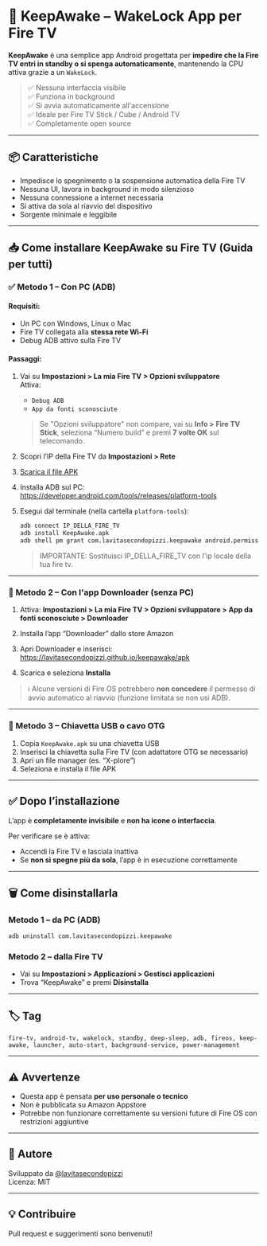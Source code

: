 # 🔋 KeepAwake – WakeLock App per Fire TV

**KeepAwake** è una semplice app Android progettata per **impedire che la Fire TV entri in standby o si spenga automaticamente**, mantenendo la CPU attiva grazie a un `WakeLock`.

> ✅ Nessuna interfaccia visibile  
> ✅ Funziona in background  
> ✅ Si avvia automaticamente all'accensione  
> ✅ Ideale per Fire TV Stick / Cube / Android TV  
> ✅ Completamente open source

---

## 📦 Caratteristiche

- Impedisce lo spegnimento o la sospensione automatica della Fire TV
- Nessuna UI, lavora in background in modo silenzioso
- Nessuna connessione a internet necessaria
- Si attiva da sola al riavvio del dispositivo
- Sorgente minimale e leggibile

---

## 📥 Come installare KeepAwake su Fire TV (Guida per tutti)

### ✅ Metodo 1 – Con PC (ADB)

#### Requisiti:
- Un PC con Windows, Linux o Mac
- Fire TV collegata alla **stessa rete Wi-Fi**
- Debug ADB attivo sulla Fire TV

#### Passaggi:

1. Vai su **Impostazioni > La mia Fire TV > Opzioni sviluppatore**  
   Attiva:
    - `Debug ADB`
    - `App da fonti sconosciute`

   > Se "Opzioni sviluppatore" non compare, vai su **Info > Fire TV Stick**, seleziona “Numero build” e premi **7 volte OK** sul telecomando.

2. Scopri l’IP della Fire TV da **Impostazioni > Rete**

3. [Scarica il file APK](https://lavitasecondopizzi.github.io/keepawake/apk)

4. Installa ADB sul PC:
   https://developer.android.com/tools/releases/platform-tools

5. Esegui dal terminale (nella cartella `platform-tools`):
   ```bash
   adb connect IP_DELLA_FIRE_TV
   adb install KeepAwake.apk
   adb shell pm grant com.lavitasecondopizzi.keepawake android.permission.RECEIVE_BOOT_COMPLETED
   ```
   > IMPORTANTE: Sostituisci IP_DELLA_FIRE_TV con l'ip locale della tua fire tv.
---

### 🔶 Metodo 2 – Con l'app Downloader (senza PC)

1. Attiva: **Impostazioni > La mia Fire TV > Opzioni sviluppatore > App da fonti sconosciute > Downloader**

2. Installa l’app “Downloader” dallo store Amazon

3. Apri Downloader e inserisci:
   https://lavitasecondopizzi.github.io/keepawake/apk

4. Scarica e seleziona **Installa**

> ℹ️ Alcune versioni di Fire OS potrebbero **non concedere** il permesso di avvio automatico al riavvio (funzione limitata se non usi ADB).

---

### 🔸 Metodo 3 – Chiavetta USB o cavo OTG

1. Copia `KeepAwake.apk` su una chiavetta USB
2. Inserisci la chiavetta sulla Fire TV (con adattatore OTG se necessario)
3. Apri un file manager (es. “X-plore”)
4. Seleziona e installa il file APK

---

## ✅ Dopo l’installazione

L’app è **completamente invisibile** e **non ha icone o interfaccia**.

Per verificare se è attiva:
- Accendi la Fire TV e lasciala inattiva
- Se **non si spegne più da sola**, l’app è in esecuzione correttamente

---

## 🗑️ Come disinstallarla

### Metodo 1 – da PC (ADB)
```bash
adb uninstall com.lavitasecondopizzi.keepawake
```

### Metodo 2 – dalla Fire TV
- Vai su **Impostazioni > Applicazioni > Gestisci applicazioni**
- Trova “KeepAwake” e premi **Disinstalla**

---

## 🏷️ Tag

```
fire-tv, android-tv, wakelock, standby, deep-sleep, adb, fireos, keep-awake, launcher, auto-start, background-service, power-management
```

---

## ⚠️ Avvertenze

- Questa app è pensata **per uso personale o tecnico**
- Non è pubblicata su Amazon Appstore
- Potrebbe non funzionare correttamente su versioni future di Fire OS con restrizioni aggiuntive

---

## 👤 Autore

Sviluppato da [@lavitasecondopizzi](https://github.com/lavitasecondopizzi)  
Licenza: MIT

---

## 💡 Contribuire

Pull request e suggerimenti sono benvenuti!